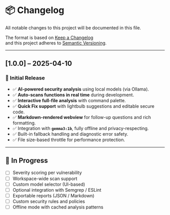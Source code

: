 # 📦 Changelog

All notable changes to this project will be documented in this file.

The format is based on [Keep a Changelog](https://keepachangelog.com/en/1.0.0/)  
and this project adheres to [Semantic Versioning](https://semver.org/).

---

## [1.0.0] – 2025-04-10

### 🚀 Initial Release

- ✅ **AI-powered security analysis** using local models (via Ollama).
- ✅ **Auto-scans functions in real time** during development.
- ✅ **Interactive full-file analysis** with command palette.
- ✅ **Quick Fix support** with lightbulb suggestions and editable secure code.
- ✅ **Markdown-rendered webview** for follow-up questions and rich formatting.
- ✅ Integration with **`gemma3:1b`**, fully offline and privacy-respecting.
- ✅ Built-in fallback handling and diagnostic error safety.
- ✅ File size-based throttle for performance protection.

---

## 🚧 In Progress

- [ ] Severity scoring per vulnerability
- [ ] Workspace-wide scan support
- [ ] Custom model selector (UI-based)
- [ ] Optional integration with Semgrep / ESLint
- [ ] Exportable reports (JSON / Markdown)
- [ ] Custom security rules and policies
- [ ] Offline mode with cached analysis patterns
